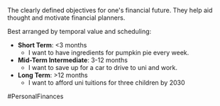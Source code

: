 The clearly defined objectives for one's financial future. They help aid thought and motivate financial planners.

Best arranged by temporal value and scheduling:
- **Short Term**: <3 months
	- I want to have ingredients for pumpkin pie every week.
- **Mid-Term Intermediate**: 3-12 months
	- I want to save up for a car to drive to uni and work.
- **Long Term**: >12 months
	- I want to afford uni tuitions for three children by 2030

#PersonalFinances